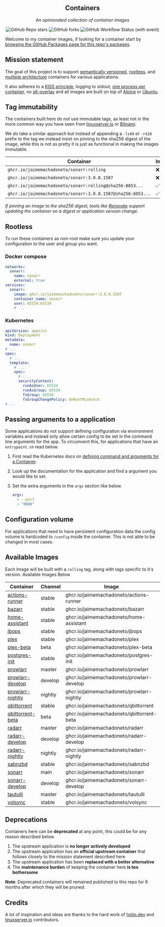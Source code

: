 <!---
NOTE: AUTO-GENERATED FILE
to edit this file, instead edit its template at: ./scripts/templates/README.md.j2
-->
<div align="center">


## Containers

_An opinionated collection of container images_

</div>

<div align="center">

![GitHub Repo stars](https://img.shields.io/github/stars/jaimemachadoneto/containers?style=for-the-badge)
![GitHub forks](https://img.shields.io/github/forks/jaimemachadoneto/containers?style=for-the-badge)
![GitHub Workflow Status (with event)](https://img.shields.io/github/actions/workflow/status/jaimemachadoneto/containers/release-scheduled.yaml?style=for-the-badge&label=Scheduled%20Release)

</div>

Welcome to my container images, if looking for a container start by [browsing the GitHub Packages page for this repo's packages](https://github.com/jaimemachadoneto?tab=packages&repo_name=containers).

## Mission statement

The goal of this project is to support [semantically versioned](https://semver.org/), [rootless](https://rootlesscontaine.rs/), and [multiple architecture](https://www.docker.com/blog/multi-arch-build-and-images-the-simple-way/) containers for various applications.

It also adheres to a [KISS principle](https://en.wikipedia.org/wiki/KISS_principle), logging to stdout, [one process per container](https://testdriven.io/tips/59de3279-4a2d-4556-9cd0-b444249ed31e/), no [s6-overlay](https://github.com/just-containers/s6-overlay) and all images are built on top of [Alpine](https://hub.docker.com/_/alpine) or [Ubuntu](https://hub.docker.com/_/ubuntu).

## Tag immutability

The containers built here do not use immutable tags, as least not in the more common way you have seen from [linuxserver.io](https://fleet.linuxserver.io/) or [Bitnami](https://bitnami.com/stacks/containers).

We do take a similar approach but instead of appending a `-ls69` or `-r420` prefix to the tag we instead insist on pinning to the sha256 digest of the image, while this is not as pretty it is just as functional in making the images immutable.

| Container                                          | Immutable |
|----------------------------------------------------|-----------|
| `ghcr.io/jaimemachadoneto/sonarr:rolling`                   | ❌         |
| `ghcr.io/jaimemachadoneto/sonarr:3.0.8.1507`                | ❌         |
| `ghcr.io/jaimemachadoneto/sonarr:rolling@sha256:8053...`    | ✅         |
| `ghcr.io/jaimemachadoneto/sonarr:3.0.8.1507@sha256:8053...` | ✅         |

_If pinning an image to the sha256 digest, tools like [Renovate](https://github.com/renovatebot/renovate) support updating the container on a digest or application version change._

## Rootless

To run these containers as non-root make sure you update your configuration to the user and group you want.

### Docker compose

```yaml
networks:
  sonarr:
    name: sonarr
    external: true
services:
  sonarr:
    image: ghcr.io/jaimemachadoneto/sonarr:3.0.8.1507
    container_name: sonarr
    user: 65534:65534
    # ...
```

### Kubernetes

```yaml
apiVersion: apps/v1
kind: Deployment
metadata:
  name: sonarr
# ...
spec:
  # ...
  template:
    # ...
    spec:
      # ...
      securityContext:
        runAsUser: 65534
        runAsGroup: 65534
        fsGroup: 65534
        fsGroupChangePolicy: OnRootMismatch
# ...
```

## Passing arguments to a application

Some applications do not support defining configuration via environment variables and instead only allow certain config to be set in the command line arguments for the app. To circumvent this, for applications that have an `entrypoint.sh` read below.

1. First read the Kubernetes docs on [defining command and arguments for a Container](https://kubernetes.io/docs/tasks/inject-data-application/define-command-argument-container/).
2. Look up the documentation for the application and find a argument you would like to set.
3. Set the extra arguments in the `args` section like below.

    ```yaml
    args:
      - --port
      - "8080"
    ```

## Configuration volume

For applications that need to have persistent configuration data the config volume is hardcoded to `/config` inside the container. This is not able to be changed in most cases.

## Available Images

Each Image will be built with a `rolling` tag, along with tags specific to it's version. Available Images Below

Container | Channel | Image
--- | --- | ---
[actions-runner](https://github.com/jaimemachadoneto/pkgs/container/actions-runner) | stable | ghcr.io/jaimemachadoneto/actions-runner
[bazarr](https://github.com/jaimemachadoneto/pkgs/container/bazarr) | stable | ghcr.io/jaimemachadoneto/bazarr
[home-assistant](https://github.com/jaimemachadoneto/pkgs/container/home-assistant) | stable | ghcr.io/jaimemachadoneto/home-assistant
[jbops](https://github.com/jaimemachadoneto/pkgs/container/jbops) | stable | ghcr.io/jaimemachadoneto/jbops
[plex](https://github.com/jaimemachadoneto/pkgs/container/plex) | stable | ghcr.io/jaimemachadoneto/plex
[plex-beta](https://github.com/jaimemachadoneto/pkgs/container/plex-beta) | beta | ghcr.io/jaimemachadoneto/plex-beta
[postgres-init](https://github.com/jaimemachadoneto/pkgs/container/postgres-init) | stable | ghcr.io/jaimemachadoneto/postgres-init
[prowlarr](https://github.com/jaimemachadoneto/pkgs/container/prowlarr) | master | ghcr.io/jaimemachadoneto/prowlarr
[prowlarr-develop](https://github.com/jaimemachadoneto/pkgs/container/prowlarr-develop) | develop | ghcr.io/jaimemachadoneto/prowlarr-develop
[prowlarr-nightly](https://github.com/jaimemachadoneto/pkgs/container/prowlarr-nightly) | nightly | ghcr.io/jaimemachadoneto/prowlarr-nightly
[qbittorrent](https://github.com/jaimemachadoneto/pkgs/container/qbittorrent) | stable | ghcr.io/jaimemachadoneto/qbittorrent
[qbittorrent-beta](https://github.com/jaimemachadoneto/pkgs/container/qbittorrent-beta) | beta | ghcr.io/jaimemachadoneto/qbittorrent-beta
[radarr](https://github.com/jaimemachadoneto/pkgs/container/radarr) | master | ghcr.io/jaimemachadoneto/radarr
[radarr-develop](https://github.com/jaimemachadoneto/pkgs/container/radarr-develop) | develop | ghcr.io/jaimemachadoneto/radarr-develop
[radarr-nightly](https://github.com/jaimemachadoneto/pkgs/container/radarr-nightly) | nightly | ghcr.io/jaimemachadoneto/radarr-nightly
[sabnzbd](https://github.com/jaimemachadoneto/pkgs/container/sabnzbd) | stable | ghcr.io/jaimemachadoneto/sabnzbd
[sonarr](https://github.com/jaimemachadoneto/pkgs/container/sonarr) | main | ghcr.io/jaimemachadoneto/sonarr
[sonarr-develop](https://github.com/jaimemachadoneto/pkgs/container/sonarr-develop) | develop | ghcr.io/jaimemachadoneto/sonarr-develop
[tautulli](https://github.com/jaimemachadoneto/pkgs/container/tautulli) | master | ghcr.io/jaimemachadoneto/tautulli
[volsync](https://github.com/jaimemachadoneto/pkgs/container/volsync) | stable | ghcr.io/jaimemachadoneto/volsync


## Deprecations

Containers here can be **deprecated** at any point, this could be for any reason described below.

1. The upstream application is **no longer actively developed**
2. The upstream application has an **official upstream container** that follows closely to the mission statement described here
3. The upstream application has been **replaced with a better alternative**
4. The **maintenance burden** of keeping the container here **is too bothersome**

**Note**: Deprecated containers will remained published to this repo for 6 months after which they will be pruned.

## Credits

A lot of inspiration and ideas are thanks to the hard work of [hotio.dev](https://hotio.dev/) and [linuxserver.io](https://www.linuxserver.io/) contributors.